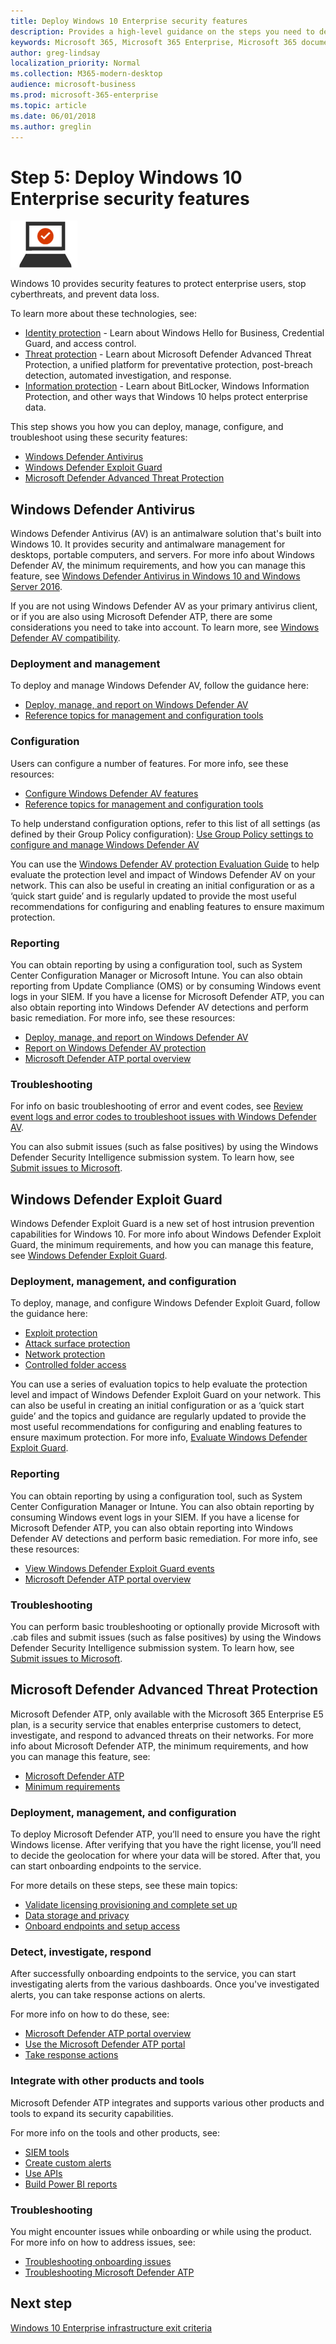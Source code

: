 ```yaml
---
title: Deploy Windows 10 Enterprise security features
description: Provides a high-level guidance on the steps you need to deploy Windows 10 Enterprise on PCs as part of Microsoft 365 Enterprise.
keywords: Microsoft 365, Microsoft 365 Enterprise, Microsoft 365 documentation, Windows 10 Enterprise, security
author: greg-lindsay
localization_priority: Normal
ms.collection: M365-modern-desktop
audience: microsoft-business
ms.prod: microsoft-365-enterprise
ms.topic: article
ms.date: 06/01/2018
ms.author: greglin
---
```


# Step 5: Deploy Windows 10 Enterprise security features

![](./media/deploy-foundation-infrastructure/win10enterprise_icon-small.png)

Windows 10 provides security features to protect enterprise users, stop cyberthreats, and prevent data loss. 

To learn more about these technologies, see:
* [Identity protection](https://docs.microsoft.com/windows/security/identity-protection/) - Learn about Windows Hello for Business, Credential Guard, and access control.
* [Threat protection](https://docs.microsoft.com/windows/threat-protection/) - Learn about Microsoft Defender Advanced Threat Protection, a unified platform for preventative protection, post-breach detection, automated investigation, and response.
* [Information protection](https://docs.microsoft.com/windows/security/information-protection/) - Learn about BitLocker, Windows Information Protection, and other ways that Windows 10 helps protect enterprise data. 

This step shows you how you can deploy, manage, configure, and troubleshoot using these security features:

* [Windows Defender Antivirus](#windows-defender-antivirus)
* [Windows Defender Exploit Guard](#windows-defender-exploit-guard)
* [Microsoft Defender Advanced Threat Protection](#windows-defender-advanced-threat-protection)

<a name="windows10-sec-av"></a>
## Windows Defender Antivirus
Windows Defender Antivirus (AV) is an antimalware solution that's built into Windows 10. It provides security and antimalware management for desktops, portable computers, and servers. For more info about Windows Defender AV, the minimum requirements, and how you can manage this feature, see [Windows Defender Antivirus in Windows 10 and Windows Server 2016](https://docs.microsoft.com/windows/threat-protection/windows-defender-antivirus/windows-defender-antivirus-in-windows-10).

If you are not using Windows Defender AV as your primary antivirus client, or if you are also using Microsoft Defender ATP, there are some considerations you need to take into account. To learn more, see [Windows Defender AV compatibility](https://docs.microsoft.com/windows/threat-protection/windows-defender-antivirus/windows-defender-antivirus-compatibility).

### Deployment and management
To deploy and manage Windows Defender AV, follow the guidance here:

* [Deploy, manage, and report on Windows Defender AV](https://docs.microsoft.com/windows/threat-protection/windows-defender-antivirus/deploy-manage-report-windows-defender-antivirus)
* [Reference topics for management and configuration tools](https://docs.microsoft.com/windows/threat-protection/windows-defender-antivirus/configuration-management-reference-windows-defender-antivirus)

### Configuration
Users can configure a number of features. For more info, see these resources:

* [Configure Windows Defender AV features](https://docs.microsoft.com/windows/threat-protection/windows-defender-antivirus/configure-windows-defender-antivirus-features)
* [Reference topics for management and configuration tools](https://docs.microsoft.com/windows/threat-protection/windows-defender-antivirus/configuration-management-reference-windows-defender-antivirus)

To help understand configuration options, refer to this list of all settings (as defined by their Group Policy configuration): [Use Group Policy settings to configure and manage Windows Defender AV](https://docs.microsoft.com/windows/threat-protection/windows-defender-antivirus/use-group-policy-windows-defender-antivirus)

You can use the [Windows Defender AV protection Evaluation Guide](https://docs.microsoft.com/windows/threat-protection/windows-defender-antivirus/evaluate-windows-defender-antivirus) to help evaluate the protection level and impact of Windows Defender AV on your network. This can also be useful in creating an initial configuration or as a ‘quick start guide’ and is regularly updated to provide the most useful recommendations for configuring and enabling features to ensure maximum protection.

### Reporting
You can obtain reporting by using a configuration tool, such as System Center Configuration Manager or Microsoft Intune. You can also obtain reporting from Update Compliance (OMS) or by consuming Windows event logs in your SIEM. If you have a license for Microsoft Defender ATP, you can also obtain reporting into Windows Defender AV detections and perform basic remediation. For more info, see these resources:
* [Deploy, manage, and report on Windows Defender AV](https://docs.microsoft.com/windows/threat-protection/windows-defender-antivirus/deploy-manage-report-windows-defender-antivirus)
* [Report on Windows Defender AV protection](https://docs.microsoft.com/windows/threat-protection/windows-defender-antivirus/report-monitor-windows-defender-antivirus)
* [Microsoft Defender ATP portal overview](https://go.microsoft.com/fwlink/?linkid=861596)

### Troubleshooting
For info on basic troubleshooting of error and event codes, see [Review event logs and error codes to troubleshoot issues with Windows Defender AV](https://docs.microsoft.com/windows/threat-protection/windows-defender-antivirus/troubleshoot-windows-defender-antivirus).

You can also submit issues (such as false positives) by using the Windows Defender Security Intelligence submission system. To learn how, see [Submit issues to Microsoft](https://www.microsoft.com/wdsi/filesubmission).

<a name="windows10-sec-eg"></a>
## Windows Defender Exploit Guard
Windows Defender Exploit Guard is a new set of host intrusion prevention capabilities for Windows 10. For more info about Windows Defender Exploit Guard, the  minimum requirements, and how you can manage this feature, see [Windows Defender Exploit Guard](https://docs.microsoft.com/windows/threat-protection/windows-defender-exploit-guard/windows-defender-exploit-guard).

### Deployment, management, and configuration
To deploy, manage, and configure Windows Defender Exploit Guard, follow the guidance here:
* [Exploit protection](https://docs.microsoft.com/windows/threat-protection/windows-defender-exploit-guard/exploit-protection-exploit-guard)
* [Attack surface protection](https://docs.microsoft.com/windows/threat-protection/windows-defender-exploit-guard/attack-surface-reduction-exploit-guard?ocid=cx-docs-msa4053440)
* [Network protection](https://docs.microsoft.com/windows/threat-protection/windows-defender-exploit-guard/network-protection-exploit-guard)
* [Controlled folder access](https://docs.microsoft.com/windows/threat-protection/windows-defender-exploit-guard/controlled-folders-exploit-guard)

You can use a series of evaluation topics to help evaluate the protection level and impact of Windows Defender Exploit Guard on your network. This can also be useful in creating an initial configuration or as a ‘quick start guide’ and the topics and guidance are regularly updated to provide the most useful recommendations for configuring and enabling features to ensure maximum protection. For more info,  [Evaluate Windows Defender Exploit Guard](https://docs.microsoft.com/windows/threat-protection/windows-defender-exploit-guard/evaluate-windows-defender-exploit-guard).

### Reporting
You can obtain reporting by using a configuration tool, such as System Center Configuration Manager or Intune. You can also obtain reporting by consuming Windows event logs in your SIEM. If you have a license for Microsoft Defender ATP, you can also obtain reporting into Windows Defender AV detections and perform basic remediation. For more info, see these resources:
* [View Windows Defender Exploit Guard events](https://docs.microsoft.com/windows/threat-protection/windows-defender-exploit-guard/event-views-exploit-guard)
* [Microsoft Defender ATP portal overview](https://go.microsoft.com/fwlink/?linkid=861596)

### Troubleshooting
You can perform basic troubleshooting or optionally provide Microsoft with .cab files and submit issues (such as false positives) by using the Windows Defender Security Intelligence submission system. To learn how, see [Submit issues to Microsoft](https://www.microsoft.com/wdsi/filesubmission).


<a name="windows10-sec-atp"></a>
## Microsoft Defender Advanced Threat Protection
Microsoft Defender ATP, only available with the Microsoft 365 Enterprise E5 plan, is a security service that enables enterprise customers to detect, investigate, and respond to advanced threats on their networks. For more info about Microsoft Defender ATP, the minimum requirements, and how you can manage this feature, see:

* [Microsoft Defender ATP](https://docs.microsoft.com/windows/threat-protection/windows-defender-atp/windows-defender-advanced-threat-protection)
* [Minimum requirements](https://docs.microsoft.com/windows/threat-protection/windows-defender-atp/minimum-requirements-windows-defender-advanced-threat-protection)

### Deployment, management, and configuration
To deploy Microsoft Defender ATP, you’ll need to ensure you have the right Windows license. After verifying that you have the right license, you’ll need to decide the geolocation for where your data will be stored. After that, you can start onboarding endpoints to the service.

For more details on these steps, see these main topics: 

* [Validate licensing provisioning and complete set up](https://docs.microsoft.com/windows/threat-protection/windows-defender-atp/licensing-windows-defender-advanced-threat-protection)
* [Data storage and privacy](https://docs.microsoft.com/windows/threat-protection/windows-defender-atp/data-storage-privacy-windows-defender-advanced-threat-protection)
* [Onboard endpoints and setup access](https://docs.microsoft.com/windows/threat-protection/windows-defender-atp/onboard-configure-windows-defender-advanced-threat-protection)

### Detect, investigate, respond
After successfully onboarding endpoints to the service, you  can start investigating alerts from the various dashboards. Once you've investigated alerts, you can take response actions on alerts. 

For more info on how to do these, see:
* [Microsoft Defender ATP portal overview](https://go.microsoft.com/fwlink/?linkid=861596)
* [Use the Microsoft Defender ATP portal](https://docs.microsoft.com/windows/threat-protection/windows-defender-atp/use-windows-defender-advanced-threat-protection)
* [Take response actions](https://docs.microsoft.com/windows/threat-protection/windows-defender-atp/response-actions-windows-defender-advanced-threat-protection)

### Integrate with other products and tools
Microsoft Defender ATP integrates and supports various other products and tools to expand its security capabilities. 

For more info on the tools and other products, see:
* [SIEM tools](https://docs.microsoft.com/windows/threat-protection/windows-defender-atp/configure-siem-windows-defender-advanced-threat-protection)
* [Create custom alerts](https://docs.microsoft.com/windows/threat-protection/windows-defender-atp/use-custom-ti-windows-defender-advanced-threat-protection)
* [Use APIs](https://docs.microsoft.com/windows/threat-protection/windows-defender-atp/exposed-apis-windows-defender-advanced-threat-protection)
* [Build Power BI reports](https://docs.microsoft.com/windows/threat-protection/windows-defender-atp/powerbi-reports-windows-defender-advanced-threat-protection)

### Troubleshooting
You might encounter issues while onboarding or while using the product. For more info on how to address issues, see:
* [Troubleshooting onboarding issues](https://docs.microsoft.com/windows/threat-protection/windows-defender-atp/troubleshoot-onboarding-windows-defender-advanced-threat-protection)
* [Troubleshooting Microsoft Defender ATP](https://docs.microsoft.com/windows/threat-protection/windows-defender-atp/troubleshoot-windows-defender-advanced-threat-protection)

## Next step

[Windows 10 Enterprise infrastructure exit criteria](windows10-exit-criteria.md)

